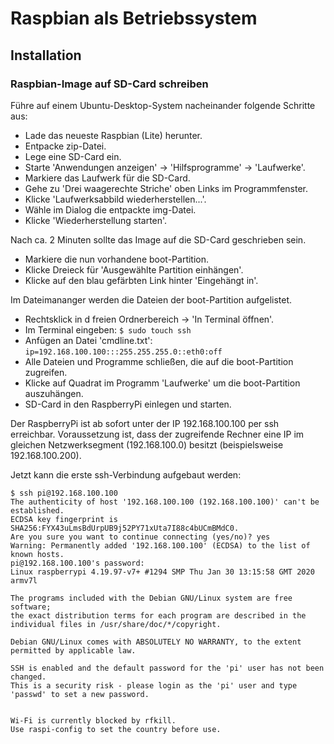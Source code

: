 # Raspbian als Betriebssystem

## Installation

### Raspbian-Image auf SD-Card schreiben

Führe auf einem Ubuntu-Desktop-System nacheinander folgende Schritte aus:

* Lade das neueste Raspbian (Lite) herunter.
* Entpacke zip-Datei.
* Lege eine SD-Card ein.
* Starte 'Anwendungen anzeigen' -> 'Hilfsprogramme' -> 'Laufwerke'.
* Markiere das Laufwerk für die SD-Card.
* Gehe zu 'Drei waagerechte Striche' oben Links im Programmfenster.
* Klicke 'Laufwerksabbild wiederherstellen...'.
* Wähle im Dialog die entpackte img-Datei.
* Klicke 'Wiederherstellung starten'.

Nach ca. 2 Minuten sollte das Image auf die SD-Card geschrieben sein.

* Markiere die nun vorhandene boot-Partition.
* Klicke Dreieck für 'Ausgewählte Partition einhängen'.
* Klicke auf den blau gefärbten Link hinter 'Eingehängt in'.

Im Dateimananger werden die Dateien der boot-Partition aufgelistet.

* Rechtsklick in d freien Ordnerbereich -> 'In Terminal öffnen'.
* Im Terminal eingeben: `$ sudo touch ssh`
* Anfügen an Datei 'cmdline.txt': `ip=192.168.100.100:::255.255.255.0::eth0:off`
* Alle Dateien und Programme schließen, die auf die boot-Partition zugreifen.
* Klicke auf Quadrat im Programm 'Laufwerke' um die boot-Partition auszuhängen.
* SD-Card in den RaspberryPi einlegen und starten.

Der RaspberryPi ist ab sofort unter der IP 192.168.100.100 per ssh erreichbar.
Voraussetzung ist, dass der zugreifende Rechner eine IP im gleichen Netzwerksegment
(192.168.100.0) besitzt (beispielsweise 192.168.100.200).

Jetzt kann die erste ssh-Verbindung aufgebaut werden:

```
$ ssh pi@192.168.100.100
The authenticity of host '192.168.100.100 (192.168.100.100)' can't be established.
ECDSA key fingerprint is SHA256:FYX43uLmsBdUrpUB9j52PY71xUta7I88c4bUCmBMdC0.
Are you sure you want to continue connecting (yes/no)? yes
Warning: Permanently added '192.168.100.100' (ECDSA) to the list of known hosts.
pi@192.168.100.100's password: 
Linux raspberrypi 4.19.97-v7+ #1294 SMP Thu Jan 30 13:15:58 GMT 2020 armv7l

The programs included with the Debian GNU/Linux system are free software;
the exact distribution terms for each program are described in the
individual files in /usr/share/doc/*/copyright.

Debian GNU/Linux comes with ABSOLUTELY NO WARRANTY, to the extent
permitted by applicable law.

SSH is enabled and the default password for the 'pi' user has not been changed.
This is a security risk - please login as the 'pi' user and type 'passwd' to set a new password.


Wi-Fi is currently blocked by rfkill.
Use raspi-config to set the country before use.
```

